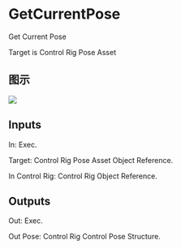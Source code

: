 # GetCurrentPose

Get Current Pose

Target is Control Rig Pose Asset

## 图示

![]($-20221218-20302263.png)

## Inputs

In: Exec.

Target: Control Rig Pose Asset Object Reference.

In Control Rig: Control Rig Object Reference.  

## Outputs

Out: Exec.

Out Pose: Control Rig Control Pose Structure.


